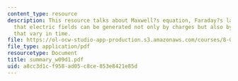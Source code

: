 ```yaml
---
content_type: resource
description: This resource talks about Maxwell?s equation, Faraday?s law, which explains
  that electric fields can be generated not only by charges but also by magnetic fields
  that vary in time.
file: https://ol-ocw-studio-app-production.s3.amazonaws.com/courses/8-02-physics-ii-electricity-and-magnetism-spring-2007/a8cc3d1cf958ad05c8ce853e8421e85d_summary_w09d1.pdf
file_type: application/pdf
resourcetype: Document
title: summary_w09d1.pdf
uid: a8cc3d1c-f958-ad05-c8ce-853e8421e85d
---
```

